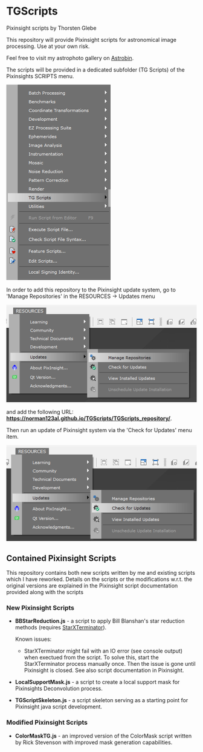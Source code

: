 # TGScripts
Pixinsight scripts by Thorsten Glebe

This repository will provide Pixinsight scripts for astronomical image processing.
Use at your own risk.

Feel free to visit my astrophoto gallery on [Astrobin](https://www.astrobin.com/users/norman123al/). 

The scripts will be provided in a dedicated subfolder (TG Scripts) of the Pixinsights SCRIPTS menu.

![Pixinsight SCRIPT menu with TG Scripts subfolder](/TGScripts_repository/images/PI_script_menu.png)

In order to add this repository to the Pixinsight update system, go to 'Manage Repositories' in the RESOURCES -> Updates menu

!['Manage Repositories' menu in Pixinsight](/TGScripts_repository/images/PI_resources_repo.png)

and add the following URL: **https://norman123al.github.io/TGScripts/TGScripts_repository/**.

Then run an update of Pixinsight system via the 'Check for Updates' menu item.

!['Check for Updates' menu in Pixinsight](/TGScripts_repository/images/PI_resources_update.png)

## Contained Pixinsight Scripts
This repository contains both new scripts written by me and existing scripts which I have reworked. Details on the scripts or the modifications w.r.t. the original versions are explained in the Pixinsight script documentation provided along with the scripts

### New Pixinsight Scripts
- **BBStarReduction.js** - a script to apply Bill Blanshan's star reduction methods (requires [StarXTerminator](https://www.rc-astro.com/resources/StarXTerminator/)).

  Known issues:
  - StarXTerminator might fail with an IO error (see console output) when exectued from the script. To solve this, start the StarXTerminator process manually once. Then the issue is gone until Pixinsight is closed. See also script documentation in Pixinsight.

- **LocalSupportMask.js** - a script to create a local support mask for Pixinsights Deconvolution process.

- **TGScriptSkeleton.js** - a script skeleton serving as a starting point for Pixinsight java script development.

### Modified Pixinsight Scripts
- **ColorMaskTG.js** - an improved version of the ColorMask script written by Rick Stevenson with improved mask generation capabilities.
